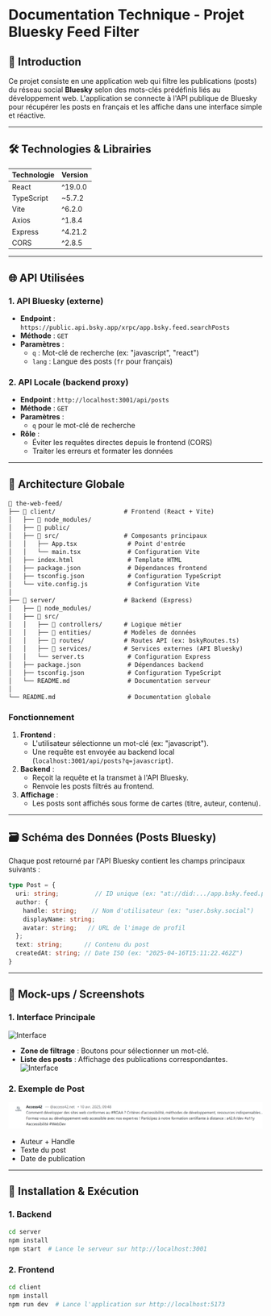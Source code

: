 # **Documentation Technique - Projet Bluesky Feed Filter**  

## **📌 Introduction**  
Ce projet consiste en une application web qui filtre les publications (posts) du réseau social **Bluesky** selon des mots-clés prédéfinis liés au développement web. L'application se connecte à l'API publique de Bluesky pour récupérer les posts en français et les affiche dans une interface simple et réactive.  

---

## **🛠️ Technologies & Librairies**   
| Technologie | Version |  
|-------------|---------|  
| React | ^19.0.0 |  
| TypeScript | ~5.7.2 |  
| Vite | ^6.2.0 |  
| Axios | ^1.8.4 |     
| Express | ^4.21.2 |  
| CORS | ^2.8.5 |   

---

## **🌐 API Utilisées**  
### **1. API Bluesky (externe)**  
- **Endpoint** : `https://public.api.bsky.app/xrpc/app.bsky.feed.searchPosts`  
- **Méthode** : `GET`  
- **Paramètres** :  
  - `q` : Mot-clé de recherche (ex: "javascript", "react")  
  - `lang` : Langue des posts (`fr` pour français)  

### **2. API Locale (backend proxy)**  
- **Endpoint** : `http://localhost:3001/api/posts`  
- **Méthode** : `GET`  
- **Paramètres** :  
  - `q` pour le mot-clé de recherche 
- **Rôle** :  
  - Éviter les requêtes directes depuis le frontend (CORS)  
  - Traiter les erreurs et formater les données  

---

## **📂 Architecture Globale**  
```
📁 the-web-feed/
├── 📁 client/                   # Frontend (React + Vite)
│   ├── 📁 node_modules/
│   ├── 📁 public/
│   ├── 📁 src/                  # Composants principaux
│   │   ├── App.tsx              # Point d'entrée
│   │   └── main.tsx             # Configuration Vite
│   ├── index.html               # Template HTML
│   ├── package.json             # Dépendances frontend
│   ├── tsconfig.json            # Configuration TypeScript
│   └── vite.config.js           # Configuration Vite
│
├── 📁 server/                   # Backend (Express)
│   ├── 📁 node_modules/
│   ├── 📁 src/
│   │   ├── 📁 controllers/      # Logique métier
│   │   ├── 📁 entities/         # Modèles de données
│   │   ├── 📁 routes/           # Routes API (ex: bskyRoutes.ts)
│   │   ├── 📁 services/         # Services externes (API Bluesky)
│   │   └── server.ts            # Configuration Express
│   ├── package.json             # Dépendances backend
│   ├── tsconfig.json            # Configuration TypeScript
│   └── README.md                # Documentation serveur
│
└── README.md                    # Documentation globale
```

### **Fonctionnement**  
1. **Frontend** :  
   - L'utilisateur sélectionne un mot-clé (ex: "javascript").  
   - Une requête est envoyée au backend local (`localhost:3001/api/posts?q=javascript`).  
2. **Backend** :  
   - Reçoit la requête et la transmet à l'API Bluesky.  
   - Renvoie les posts filtrés au frontend.  
3. **Affichage** :  
   - Les posts sont affichés sous forme de cartes (titre, auteur, contenu).  

---

## **🗃️ Schéma des Données (Posts Bluesky)**  
Chaque post retourné par l'API Bluesky contient les champs principaux suivants :  
```typescript
type Post = {
  uri: string;          // ID unique (ex: "at://did:.../app.bsky.feed.post/3kjh...")
  author: {
    handle: string;    // Nom d'utilisateur (ex: "user.bsky.social")
    displayName: string;
    avatar: string;   // URL de l'image de profil
  };
  text: string;      // Contenu du post
  createdAt: string; // Date ISO (ex: "2025-04-16T15:11:22.462Z")
}
```

---

## **🎨 Mock-ups / Screenshots**  
### **1. Interface Principale**  
![Interface](docs/images/interface1.png)  
- **Zone de filtrage** : Boutons pour sélectionner un mot-clé.  
- **Liste des posts** : Affichage des publications correspondantes.
![Interface](docs/images/interface2.png)

### **2. Exemple de Post**  
![Post Example](docs/images/post.png)  
- Auteur + Handle  
- Texte du post  
- Date de publication  

---

## **🚀 Installation & Exécution**  
### **1. Backend**  
```bash
cd server
npm install
npm start  # Lance le serveur sur http://localhost:3001
```

### **2. Frontend**  
```bash
cd client
npm install
npm run dev  # Lance l'application sur http://localhost:5173
```